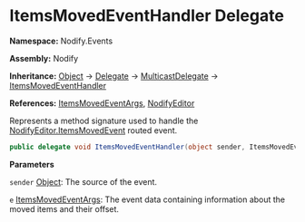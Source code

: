 # ItemsMovedEventHandler Delegate  
  
**Namespace:** Nodify.Events  
  
**Assembly:** Nodify  
  
**Inheritance:** [Object](https://docs.microsoft.com/en-us/dotnet/api/System.Object) → [Delegate](https://docs.microsoft.com/en-us/dotnet/api/System.Delegate) → [MulticastDelegate](https://docs.microsoft.com/en-us/dotnet/api/System.MulticastDelegate) → [ItemsMovedEventHandler](Nodify_Events_ItemsMovedEventHandler)  
  
**References:** [ItemsMovedEventArgs](Nodify_Events_ItemsMovedEventArgs), [NodifyEditor](Nodify_NodifyEditor)  
  
Represents a method signature used to handle the [NodifyEditor.ItemsMovedEvent](Nodify_NodifyEditor#itemsmovedevent) routed event.  
  
```csharp  
public delegate void ItemsMovedEventHandler(object sender, ItemsMovedEventArgs e);  
```  
  
**Parameters**  
  
`sender` [Object](https://docs.microsoft.com/en-us/dotnet/api/System.Object): The source of the event.  
  
`e` [ItemsMovedEventArgs](Nodify_Events_ItemsMovedEventArgs): The event data containing information about the moved items and their offset.  
  
